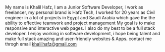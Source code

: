My name is Khalil Hafz, I am a Junior Software Developer, I work as freelancer, my personal brand is Hafz Tech, 
I worked for 20 years as Civil engineer in a lot of projects in Egypt and Saudi Arabia which gave the the ability to effective teamwork and project management 
My goal is to make responsive and interactive web pages. I also do my best to be a full stack developer. I enjoy working in software development, i hope being talent and make full stack amazing and user-friendly websites & Apps. contact me throgh email khalilhafz@gmail.com
<!---
Hafz-technology/Hafz-technology is a ✨ special ✨ repository because its `README.md` (this file) appears on your GitHub profile.
You can click the Preview link to take a look at your changes.
--->
